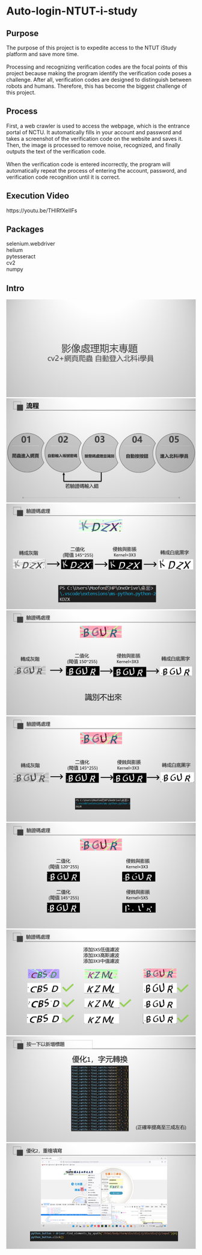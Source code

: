 # Auto-login-NTUT-i-study
<h2>Purpose</h2>
The purpose of this project is to expedite access to the NTUT iStudy platform and save more time. <br><br>
Processing and recognizing verification codes are the focal points of this project because making the program identify the verification code poses a challenge. After all, verification codes are designed to distinguish between robots and humans. Therefore, this has become the biggest challenge of this project.
<h2>Process</h2>
First, a web crawler is used to access the webpage, which is the entrance portal of NCTU. It automatically fills in your account and password and takes a screenshot of the verification code on the website and saves it. Then, the image is processed to remove noise, recognized, and finally outputs the text of the verification code. <br><br>
When the verification code is entered incorrectly, the program will automatically repeat the process of entering the account, password, and verification code recognition until it is correct.
<h2>Execution Video</h2>
https://youtu.be/THIRfXeIIFs
<h2>Packages</h2>
selenium.webdriver<br>
helium<br>
pytesseract<br>
cv2<br>
numpy<br>
<h2>Intro</h2>
<img src="https://github.com/LeeMoofon0222/Auto-login-NTUT-i-study/blob/main/ReadMe_Picture/Pic1.png?raw=true">
<img src="https://github.com/LeeMoofon0222/Auto-login-NTUT-i-study/blob/main/ReadMe_Picture/Pic2.png?raw=true">
<img src="https://github.com/LeeMoofon0222/Auto-login-NTUT-i-study/blob/main/ReadMe_Picture/Pic3.png?raw=true">
<img src="https://github.com/LeeMoofon0222/Auto-login-NTUT-i-study/blob/main/ReadMe_Picture/Pic4.png?raw=true">
<img src="https://github.com/LeeMoofon0222/Auto-login-NTUT-i-study/blob/main/ReadMe_Picture/Pic5.png?raw=true">
<img src="https://github.com/LeeMoofon0222/Auto-login-NTUT-i-study/blob/main/ReadMe_Picture/Pic6.png?raw=true">
<img src="https://github.com/LeeMoofon0222/Auto-login-NTUT-i-study/blob/main/ReadMe_Picture/Pic7.png?raw=true">
<img src="https://github.com/LeeMoofon0222/Auto-login-NTUT-i-study/blob/main/ReadMe_Picture/Pic8.png?raw=true">
<img src="https://github.com/LeeMoofon0222/Auto-login-NTUT-i-study/blob/main/ReadMe_Picture/Pic9.png?raw=true">
